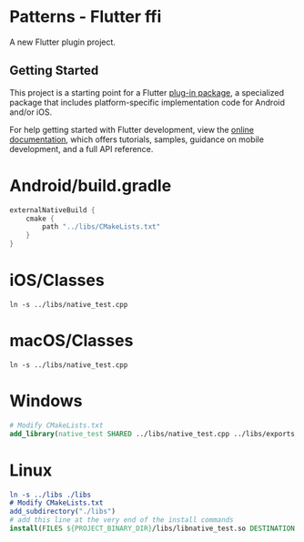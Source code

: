 # Patterns - Flutter ffi

A new Flutter plugin project.

## Getting Started

This project is a starting point for a Flutter
[plug-in package](https://flutter.dev/developing-packages/),
a specialized package that includes platform-specific implementation code for
Android and/or iOS.

For help getting started with Flutter development, view the
[online documentation](https://flutter.dev/docs), which offers tutorials,
samples, guidance on mobile development, and a full API reference.

# Android/build.gradle
```gradle
externalNativeBuild {
    cmake {
        path "../libs/CMakeLists.txt"
    }
}
```

# iOS/Classes

```
ln -s ../libs/native_test.cpp
```

# macOS/Classes

```
ln -s ../libs/native_test.cpp
```

# Windows

```cmake
# Modify CMakeLists.txt
add_library(native_test SHARED ../libs/native_test.cpp ../libs/exports.def)
```

# Linux

```cmake
ln -s ../libs ./libs
# Modify CMakeLists.txt
add_subdirectory("./libs")
# add this line at the very end of the install commands
install(FILES ${PROJECT_BINARY_DIR}/libs/libnative_test.so DESTINATION "${INSTALL_BUNDLE_LIB_DIR}" COMPONENT Runtime)
```

